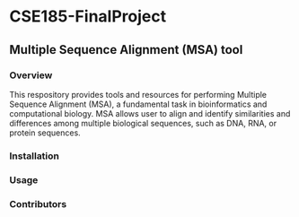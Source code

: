 # CSE185-FinalProject
## Multiple Sequence Alignment (MSA) tool
### Overview 
This respository provides tools and resources for performing Multiple Sequence Alignment (MSA), a fundamental task in bioinformatics and computational biology. MSA allows user to align and identify similarities and differences among multiple biological sequences, such as DNA, RNA, or protein sequences. 

### Installation


### Usage 

### Contributors 
